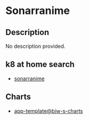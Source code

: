 # Sonarranime

## Description

No description provided.

## k8 at home search

- [sonarranime](https://nanne.dev/k8s-at-home-search/#/sonarranime)

## Charts

- [app-template@bjw-s-charts](https://bjw-s.github.io/helm-charts/)
